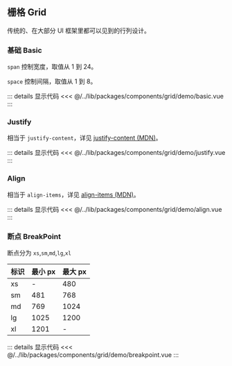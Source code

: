 ## 栅格 Grid

传统的、在大部分 UI 框架里都可以见到的行列设计。

### 基础 Basic

`span` 控制宽度，取值从 1 到 24。

`space` 控制间隔，取值从 1 到 8。

<Basic/>

::: details 显示代码
<<< @/../lib/packages/components/grid/demo/basic.vue
:::

### Justify

相当于 `justify-content`，详见 [justify-content (MDN)](https://developer.mozilla.org/zh-CN/docs/Web/CSS/justify-content)。

<Justify/>

::: details 显示代码
<<< @/../lib/packages/components/grid/demo/justify.vue
:::

### Align

相当于 `align-items`，详见 [align-items (MDN)](https://developer.mozilla.org/zh-CN/docs/Web/CSS/align-items)。

<Align/>

::: details 显示代码
<<< @/../lib/packages/components/grid/demo/align.vue
:::

### 断点 BreakPoint

断点分为 `xs`,`sm`,`md`,`lg`,`xl`

| 标识 | 最小 px | 最大 px |
| ---- | ------- | ------- |
| xs   | -       | 480     |
| sm   | 481     | 768     |
| md   | 769     | 1024    |
| lg   | 1025    | 1200    |
| xl   | 1201    | -       |

<Breakpoint/>

::: details 显示代码
<<< @/../lib/packages/components/grid/demo/breakpoint.vue
:::

<script setup>
import Basic from '@/grid/demo/basic.vue'
import Justify from '@/grid/demo/justify.vue'
import Align from '@/grid/demo/align.vue'
import Breakpoint from "@/grid/demo/breakpoint.vue"
</script>
